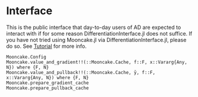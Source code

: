 # Interface

This is the public interface that day-to-day users of AD are expected to interact with if
for some reason DifferentiationInterface.jl does not suffice.
If you have not tried using Mooncake.jl via DifferentiationInterface.jl, please do so.
See [Tutorial](@ref) for more info.

```@docs; canonical=true
Mooncake.Config
Mooncake.value_and_gradient!!(::Mooncake.Cache, f::F, x::Vararg{Any, N}) where {F, N}
Mooncake.value_and_pullback!!(::Mooncake.Cache, ȳ, f::F, x::Vararg{Any, N}) where {F, N}
Mooncake.prepare_gradient_cache
Mooncake.prepare_pullback_cache
```

